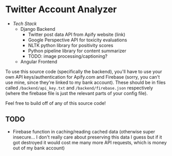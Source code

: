 # Twitter Account Analyzer
- *Tech Stack*
    - Django Backend
        - Twitter post data API from Apify website (link)
        - Google Perspective API for toxicity evaluations
        - NLTK python library for positivity scores
        - Python pipeline library for content summarizer
        - TODO: image processing/captioning?
    - Angular Frontend

To use this source code (specifically the backend), you'll have to use your own API keys/authentication for Apify.com and Firebase (sorry, you can't use mine, since they're linked to my bank account). These should be in files called `/backend/api_key.txt` and `/backend/firebase.json` respectively (where the firebase file is just the relevant parts of your config file).

Feel free to build off of any of this source code!

## TODO
- Firebase function in caching/reading cached data (otherwise super insecure... I don't really care about preserving this data I guess but if it got destroyed it would cost me many more API requests, which is money out of my bank account)